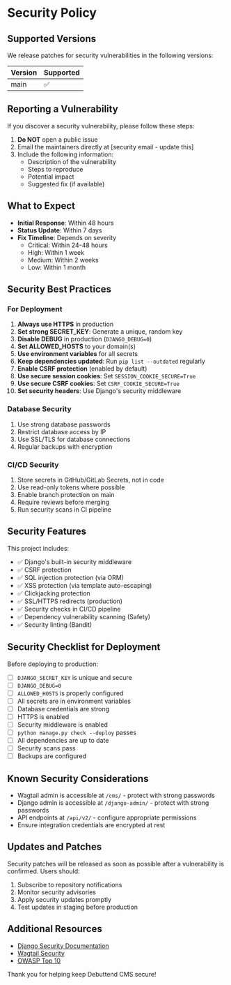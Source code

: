 # Security Policy

## Supported Versions

We release patches for security vulnerabilities in the following versions:

| Version | Supported          |
| ------- | ------------------ |
| main    | :white_check_mark: |

## Reporting a Vulnerability

If you discover a security vulnerability, please follow these steps:

1. **Do NOT** open a public issue
2. Email the maintainers directly at [security email - update this]
3. Include the following information:
   - Description of the vulnerability
   - Steps to reproduce
   - Potential impact
   - Suggested fix (if available)

## What to Expect

- **Initial Response**: Within 48 hours
- **Status Update**: Within 7 days
- **Fix Timeline**: Depends on severity
  - Critical: Within 24-48 hours
  - High: Within 1 week
  - Medium: Within 2 weeks
  - Low: Within 1 month

## Security Best Practices

### For Deployment

1. **Always use HTTPS** in production
2. **Set strong SECRET_KEY**: Generate a unique, random key
3. **Disable DEBUG** in production (`DJANGO_DEBUG=0`)
4. **Set ALLOWED_HOSTS** to your domain(s)
5. **Use environment variables** for all secrets
6. **Keep dependencies updated**: Run `pip list --outdated` regularly
7. **Enable CSRF protection** (enabled by default)
8. **Use secure session cookies**: Set `SESSION_COOKIE_SECURE=True`
9. **Use secure CSRF cookies**: Set `CSRF_COOKIE_SECURE=True`
10. **Set security headers**: Use Django's security middleware

### Database Security

1. Use strong database passwords
2. Restrict database access by IP
3. Use SSL/TLS for database connections
4. Regular backups with encryption

### CI/CD Security

1. Store secrets in GitHub/GitLab Secrets, not in code
2. Use read-only tokens where possible
3. Enable branch protection on main
4. Require reviews before merging
5. Run security scans in CI pipeline

## Security Features

This project includes:

- ✅ Django's built-in security middleware
- ✅ CSRF protection
- ✅ SQL injection protection (via ORM)
- ✅ XSS protection (via template auto-escaping)
- ✅ Clickjacking protection
- ✅ SSL/HTTPS redirects (production)
- ✅ Security checks in CI/CD pipeline
- ✅ Dependency vulnerability scanning (Safety)
- ✅ Security linting (Bandit)

## Security Checklist for Deployment

Before deploying to production:

- [ ] `DJANGO_SECRET_KEY` is unique and secure
- [ ] `DJANGO_DEBUG=0`
- [ ] `ALLOWED_HOSTS` is properly configured
- [ ] All secrets are in environment variables
- [ ] Database credentials are strong
- [ ] HTTPS is enabled
- [ ] Security middleware is enabled
- [ ] `python manage.py check --deploy` passes
- [ ] All dependencies are up to date
- [ ] Security scans pass
- [ ] Backups are configured

## Known Security Considerations

- Wagtail admin is accessible at `/cms/` - protect with strong passwords
- Django admin is accessible at `/django-admin/` - protect with strong passwords
- API endpoints at `/api/v2/` - configure appropriate permissions
- Ensure integration credentials are encrypted at rest

## Updates and Patches

Security patches will be released as soon as possible after a vulnerability is confirmed. Users should:

1. Subscribe to repository notifications
2. Monitor security advisories
3. Apply security updates promptly
4. Test updates in staging before production

## Additional Resources

- [Django Security Documentation](https://docs.djangoproject.com/en/stable/topics/security/)
- [Wagtail Security](https://docs.wagtail.org/en/stable/advanced_topics/deploying.html#security)
- [OWASP Top 10](https://owasp.org/www-project-top-ten/)

Thank you for helping keep Debuttend CMS secure!

